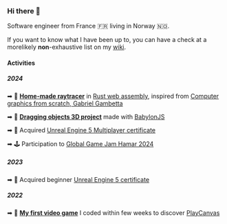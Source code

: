 ### Hi there 👋

Software engineer from France 🇫🇷 living in Norway 🇳🇴.

If you want to know what I have been up to, you can have a check at a morelikely **non**-exhaustive list on my [wiki](https://hugo3m.github.io/wiki/).

#### Activities

##### 2024

➡ 🧰 **[Home-made raytracer](https://raytracer-hugo3ms-projects.vercel.app/)** in [Rust web assembly](https://rustwasm.github.io/docs/book/), inspired from [Computer graphics from scratch, Gabriel Gambetta](https://gabrielgambetta.com/computer-graphics-from-scratch/)

➡ 📐 **[Dragging objects 3D project](https://hugo3m.github.io/drag/)** made with [BabylonJS](https://www.babylonjs.com/)

➡ 🏅 Acquired [Unreal Engine 5 Multiplayer certificate](https://www.udemy.com/certificate/UC-149b4fe8-3287-4303-8f4e-363a83c6c4dc/)

➡ 🕹️ Participation to [Global Game Jam Hamar 2024](https://hamar.gamejam.no/)

##### 2023

➡ 🏅 Acquired beginner [Unreal Engine 5 certificate](https://www.udemy.com/certificate/UC-be675e27-28d7-4d1a-b2b3-e75422305195/)

##### 2022

➡ 👾 **[My first video game](https://playcanv.as/p/5b4da0ee/)** I coded within few weeks to discover [PlayCanvas](https://playcanvas.com/)




<!--
**hugo3m/hugo3m** is a ✨ _special_ ✨ repository because its `README.md` (this file) appears on your GitHub profile.

Here are some ideas to get you started:

- 🔭 I’m currently working on ...
- 🌱 I’m currently learning ...
- 👯 I’m looking to collaborate on ...
- 🤔 I’m looking for help with ...
- 💬 Ask me about ...
- 📫 How to reach me: ...
- 😄 Pronouns: ...
- ⚡ Fun fact: ...
-->
